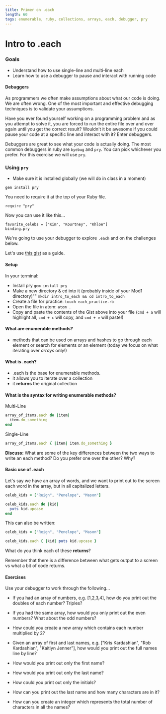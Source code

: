 ```yaml
---
title: Primer on .each
length: 60
tags: enumerable, ruby, collections, arrays, each, debugger, pry
---
```


# Intro to .each

### Goals

* Understand how to use single-line and multi-line each
* Learn how to use a debugger to pause and interact with running code


#### Debuggers

As programmers we often make assumptions about what our code is doing. We are often wrong. One of the most important and effective debugging techniques is to validate your assumptions.

Have you ever found yourself working on a programming problem and as you attempt to solve it, you are forced to run the entire file over and over again until you get the correct result? Wouldn't it be awesome if you could pause your code at a specific line and interact with it? Enter debuggers.

Debuggers are great to see what your code is actually doing. The most common debuggers in ruby are `byebug` and `pry`. You can pick whichever you prefer. For this exercise we will use `pry`.

### Using `pry`

* Make sure it is installed globally (we will do in class in a moment)

`gem install pry`

You need to require it at the top of your Ruby file.

```
require "pry"
```

Now you can use it like this...

```
favorite_celebs = ["Kim", "Kourtney", "Khloe"]
binding.pry
```

We're going to use your debugger to explore `.each` and on the challenges below.

Let's use [this gist](https://gist.github.com/ameseee/d060d7ed237d02ead7c1c6837817107b) as a guide.

#### Setup

In your terminal:
  * Install pry `gem install pry`
  * Make a new directory & cd into it (probably inside of your Mod1 directory)"" `mkdir intro_to_each && cd intro_to_each`
  * Create a file for practice: `touch each_practice.rb`
  * Open the file in atom: `atom .`
  * Copy and paste the contents of the Gist above into your file (`cmd + a` will highlight all, `cmd + c` will copy, and `cmd + v` will paste!)


#### What are enumerable methods?

* methods that can be used on arrays and hashes to go through each element or
search for elements or  an element (today we focus on what iterating over _arrays_ only!)


#### What is .each?

* .each is the base for enumerable methods.
* it allows you to iterate over a collection
* it **returns** the original collection


#### What is the syntax for writing enumerable methods?
Multi-Line
```ruby
array_of_items.each do |item|
  item.do_something
end
```
Single-Line
```ruby
array_of_items.each { |item| item.do_something }
```

**Discuss:** What are some of the key differences between the two ways to write an each method? Do you prefer one over the other? Why?


#### Basic use of .each

Let's say we have an array of words, and we want to print out to the screen
each word in the array, but in all capitalized letters.

```ruby
celeb_kids = ["Reign", "Penelope", "Mason"]

celeb_kids.each do |kid|
  puts kid.upcase
end
```
This can also be written:
```ruby
celeb_kids = ["Reign", "Penelope", "Mason"]

celeb_kids.each { |kid| puts kid.upcase }
```

What do you think each of these **returns**?

Remember that there is a difference between what gets output to a screen
vs what a bit of code returns.


#### Exercises

Use your debugger to work through the following...

* If you had an array of numbers, e.g. [1,2,3,4], how do you print out the
doubles of each number? Triples?
* If you had the same array, how would you only print out the even numbers?
What about the odd numbers?
* How could you create a new array which contains each number multiplied by 2?

* Given an array of first and last names, e.g. ["Kris Kardashian", "Rob Kardashian", "Kaitlyn Jenner"], how would you print out the full names line by line?
* How would you print out only the first name?
* How would you print out only the last name?
* How could you print out only the initials?
* How can you print out the last name and how many characters are in it?
* How can you create an integer which represents the total number of characters in all the names?
